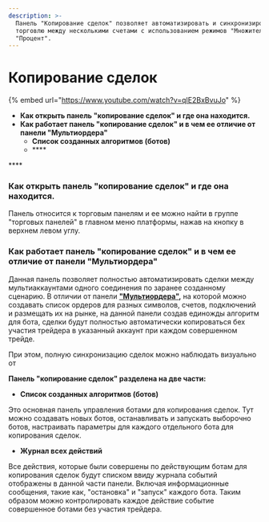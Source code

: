 ```yaml
---
description: >-
  Панель "Копирование сделок" позволяет автоматизировать и синхронизировать
  торговлю между несколькими счетами с использованием режимов "Множитель" и
  "Процент".
---
```


# Копирование сделок

{% embed url="https://www.youtube.com/watch?v=qIE2BxBvuJo" %}

* **Как открыть панель "копирование сделок" и где она находится.**
* **Как работает панель "копирование сделок" и в чем ее отличие от панели "Мультиордера"**
  * **Список созданных алгоритмов \(ботов\)**
  * \*\*\*\*

\*\*\*\*

### **Как открыть панель "копирование сделок" и где она находится.**

Панель относится к торговым панелям и ее можно найти в группе "торговых панелей" в главном меню платформы, нажав на кнопку в верхнем левом углу.

 

### Как работает панель "копирование сделок" и в чем ее отличие от панели "Мультиордера"

Данная панель позволяет полностью автоматизировать сделки между мультиаккаунтами одного соединения по заранее созданному сценарию.   В отличии от панели  [**"Мультиордера"**](https://help.quantower.com.ru/trading-panels/multiple-order-entry)**,** на которой можно создавать список ордеров для разных символов, счетов, подключений и размещать их на рынке, на данной панели создав единожды алгоритм для бота, сделки будут полностью автоматически копироваться бех участия трейдера  в указанный аккаунт при каждом совершенном трейде.

При этом, полную синхронизацию сделок можно наблюдать визуально от

**Панель "копирование сделок" разделена на две части:** 

* **Список созданных алгоритмов \(ботов\)**

Это основная панель управления ботами для копирования сделок. Тут можно создавать новых ботов, останавливать и запускать выборочно ботов, настраивать параметры для каждого отдельного бота для копирования сделок. 

* **Журнал всех действий**

Все действия, которые были совершены по действующим ботам для копирования сделок будут списком ввиду журнала событий отображены в  данной части панели. Включая информационные сообщения, такие как, "остановка" и "запуск" каждого бота. Таким образом можно контролировать каждое действие событие совершенное ботами без участия трейдера.











